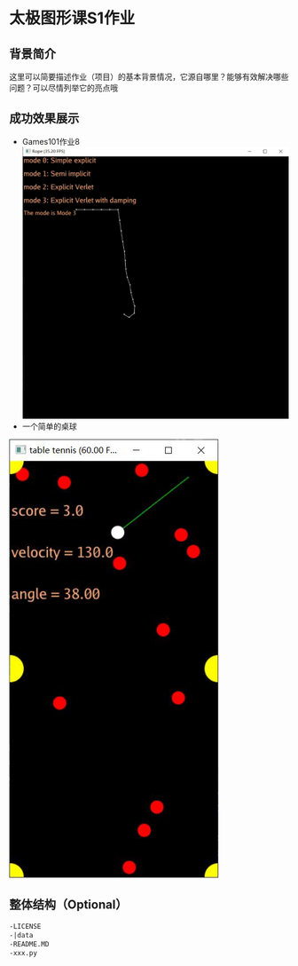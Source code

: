 # 太极图形课S1作业
## 背景简介
这里可以简要描述作业（项目）的基本背景情况，它源自哪里？能够有效解决哪些问题？可以尽情列举它的亮点哦

## 成功效果展示
- Games101作业8
![games101hw8](./games101hw8/spring.jpg)
- 一个简单的桌球




![table_tennis](./table_tennis/tennis.jpg)
## 整体结构（Optional）
```
-LICENSE
-|data
-README.MD
-xxx.py
```
